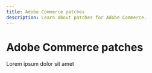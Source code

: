 ```yaml
---
title: Adobe Commerce patches
description: Learn about patches for Adobe Commerce.
---
```


# Adobe Commerce patches

Lorem ipsum dolor sit amet
